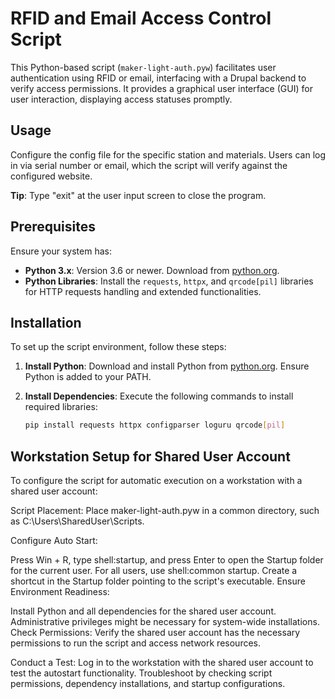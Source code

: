 # RFID and Email Access Control Script

This Python-based script (`maker-light-auth.pyw`) facilitates user authentication using RFID or email, interfacing with a Drupal backend to verify access permissions. It provides a graphical user interface (GUI) for user interaction, displaying access statuses promptly.

## Usage

Configure the config file for the specific station and materials. Users can log in via serial number or email, which the script will verify against the configured website.

**Tip**: Type "exit" at the user input screen to close the program.

## Prerequisites

Ensure your system has:

- **Python 3.x**: Version 3.6 or newer. Download from [python.org](https://www.python.org/downloads/).
- **Python Libraries**: Install the `requests`, `httpx`, and `qrcode[pil]` libraries for HTTP requests handling and extended functionalities.

## Installation

To set up the script environment, follow these steps:

1. **Install Python**: Download and install Python from [python.org](https://www.python.org/downloads/). Ensure Python is added to your PATH.

2. **Install Dependencies**: Execute the following commands to install required libraries:

   ```bash
   pip install requests httpx configparser loguru qrcode[pil]


## Workstation Setup for Shared User Account
To configure the script for automatic execution on a workstation with a shared user account:

Script Placement: Place maker-light-auth.pyw in a common directory, such as C:\Users\SharedUser\Scripts\.

Configure Auto Start:

Press Win + R, type shell:startup, and press Enter to open the Startup folder for the current user.
For all users, use shell:common startup.
Create a shortcut in the Startup folder pointing to the script's executable.
Ensure Environment Readiness:

Install Python and all dependencies for the shared user account.
Administrative privileges might be necessary for system-wide installations.
Check Permissions: Verify the shared user account has the necessary permissions to run the script and access network resources.

Conduct a Test: Log in to the workstation with the shared user account to test the autostart functionality. Troubleshoot by checking script permissions, dependency installations, and startup configurations.



